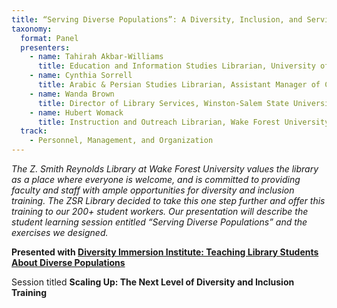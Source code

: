 ```yaml
---
title: “Serving Diverse Populations”: A Diversity, Inclusion, and Service Workshop Model for Library Student Assistants
taxonomy:
  format: Panel
  presenters:
    - name: Tahirah Akbar-Williams
      title: Education and Information Studies Librarian, University of Maryland, College Park
    - name: Cynthia Sorrell
      title: Arabic & Persian Studies Librarian, Assistant Manager of Collections University of Maryland, College Park
    - name: Wanda Brown
      title: Director of Library Services, Winston-Salem State University
    - name: Hubert Womack
      title: Instruction and Outreach Librarian, Wake Forest University - Z. Smith Reynolds Library
  track:
    - Personnel, Management, and Organization
---
```

_The Z. Smith Reynolds Library at Wake Forest University values the library as a place where everyone is welcome, and
 is committed to providing faculty and staff with ample opportunities for diversity and inclusion training. The ZSR 
 Library decided to take this one step further and offer this training to our 200+ student workers. Our presentation will describe the student learning session entitled “Serving Diverse Populations” and the exercises we designed._

**Presented with [Diversity Immersion Institute: Teaching Library Students About Diverse Populations](/program/sessions/Diversity-Immersion-Institute-Teaching-Library-Students-About-Diverse-Populations)**

Session titled **Scaling Up: The Next Level of Diversity and Inclusion Training** 

